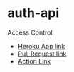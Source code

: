 # auth-api
Access Control

 * [Heroku App link](https://auth-api-nedal.herokuapp.com/)
 * [Pull Request link](https://github.com/NedalAlQaisi/auth-api/pull/1)
 * [Action Link](https://github.com/NedalAlQaisi/auth-api/actions)
